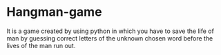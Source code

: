 # Hangman-game
It is a game created by using python in which you have to save the life of man by guessing correct letters of the unknown chosen word before the lives of the man run out.
